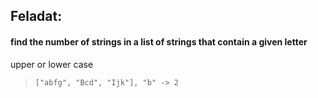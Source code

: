 ## Feladat:

#### find the number of strings in a list of strings that contain a given letter

upper or lower case

> ```["abfg", "Bcd", "Ijk"], "b" -> 2```